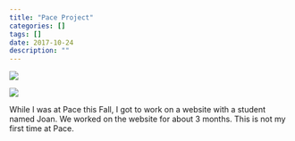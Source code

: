 ```yaml
---
title: "Pace Project"
categories: []
tags: []
date: 2017-10-24
description: ""
---
```


![](https://image.ibb.co/es84QG/IMG_0019.jpg)

![](https://image.ibb.co/eXFUsw/IMG_0024.jpg)

While I was at Pace this Fall, I got to work on a website with a student named Joan. 
We worked on the website for about 3 months. This is not my first time at Pace. 